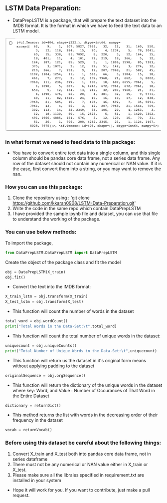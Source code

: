 ## LSTM Data Preparation:
- DataPrepLSTM is a package, that will prepare the text dataset into the IMDB format. It is the format in which we have to feed the text data to an LSTM model. 

![alt text](https://raw.githubusercontent.com/kkaran0908/LSTM-Data-Preparation/master/imdb.PNG)

### in what format we need to feed data to this package:
- You have to convert entire text data into a single column, and this single column should be pandas core data frame, not a series data frame.
Any row of the dataset should not contain any numerical or NAN value. If it is the case, first convert them into a string, or you may want to remove the nan.


### How you can use this package:

1. Clone the repository using : 'git clone https://github.com/kkaran0908/LSTM-Data-Preparation.git'
2. Write the code in the same repo which contain DataPrepLSTM
3. I have provided the sample ipynb file and dataset, you can use that file to understand the working of the package.

### You can use below methods:

To import the package,
```python
from DataPrepLSTM.DataPrepLSTM import DataPrepLSTM
```

Create the object of the package class and fit the model
```python
obj = DataPrepLSTM(X_train)
obj.fit()
```

- Convert the text into the IMDB format:
```python
X_train_lstm = obj.transform(X_train)
X_test_lstm = obj.transform(X_test)
```

- This function will count the number of words in the dataset

```python
total_word = obj.wordCount()
print("Total Words in the Data-Set:\t",total_word)
```

- This function will count the total number of unique words in the dataset: 

```python
uniquecount = obj.uniqueCounts()
print("Total Number of Unique Words in the Data-Set:\t",uniquecount)
```
- This function will return us the dataset in it's original form means without applying padding to the dataset 

```python
originalSequence = obj.orgSequence()
```

- This function will return the dictionary of the unique words in the dataset where key: Word, and Value : Number of Occurances of That Word in the Entire Dataset

```python
dictionary = returnDict()
```
- This method returns the list with words in the decreasing order of their frequency in the dataset

```python
vocab = returnVocab()
```

### Before using this dataset be careful about the following things:
1. Convert X_train and X_test both into pandas core data frame, not in series dataframe
2. There must not be any numerical or NAN value either in X_train or X_test.
3. Please make sure all the libraies specified in requirement.txt are installed in your system

- Hope it will work for you. If you want to contribute, just make a pull request.

